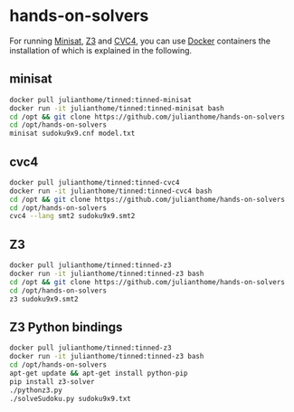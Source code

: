 # hands-on-solvers

For running [Minisat](http://minisat.se/), [Z3](https://github.com/z3prover/z3)
and [CVC4](http://cvc4.cs.stanford.edu/web/), you can use
[Docker](https://www.docker.com/) containers the installation of which is
explained in the following.

## minisat 

```bash
docker pull julianthome/tinned:tinned-minisat
docker run -it julianthome/tinned:tinned-minisat bash
cd /opt && git clone https://github.com/julianthome/hands-on-solvers
cd /opt/hands-on-solvers
minisat sudoku9x9.cnf model.txt
```

## cvc4

```bash
docker pull julianthome/tinned:tinned-cvc4
docker run -it julianthome/tinned:tinned-cvc4 bash
cd /opt && git clone https://github.com/julianthome/hands-on-solvers
cd /opt/hands-on-solvers
cvc4 --lang smt2 sudoku9x9.smt2
```

## Z3

```bash
docker pull julianthome/tinned:tinned-z3
docker run -it julianthome/tinned:tinned-z3 bash
cd /opt && git clone https://github.com/julianthome/hands-on-solvers
cd /opt/hands-on-solvers
z3 sudoku9x9.smt2
```

## Z3 Python bindings

```bash
docker pull julianthome/tinned:tinned-z3
docker run -it julianthome/tinned:tinned-z3 bash
cd /opt/hands-on-solvers
apt-get update && apt-get install python-pip
pip install z3-solver
./pythonz3.py
./solveSudoku.py sudoku9x9.txt
```


